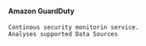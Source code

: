 #### Amazon GuardDuty

    Continous security monitorin service.
    Analyses supported Data Sources

